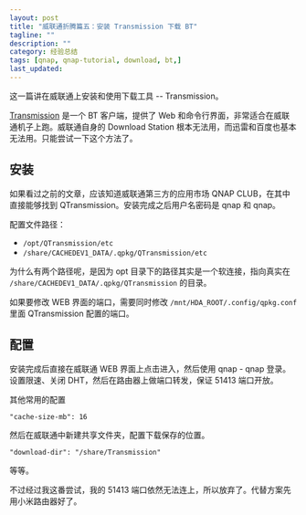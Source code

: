```yaml
---
layout: post
title: "威联通折腾篇五：安装 Transmission 下载 BT"
tagline: ""
description: ""
category: 经验总结
tags: [qnap, qnap-tutorial, download, bt,]
last_updated:
---
```


这一篇讲在威联通上安装和使用下载工具 -- Transmission。

[Transmission](https://transmissionbt.com/) 是一个 BT 客户端，提供了 Web 和命令行界面，非常适合在威联通机子上跑。威联通自身的 Download Station 根本无法用，而迅雷和百度也基本无法用。只能尝试一下这个方法了。

## 安装
如果看过之前的文章，应该知道威联通第三方的应用市场 QNAP CLUB，在其中直接能够找到 QTransmission。安装完成之后用户名密码是 qnap 和 qnap。

配置文件路径：

- `/opt/QTransmission/etc`
- `/share/CACHEDEV1_DATA/.qpkg/QTransmission/etc`

为什么有两个路径呢，是因为 opt 目录下的路径其实是一个软连接，指向真实在 `/share/CACHEDEV1_DATA/.qpkg/QTransmission` 的目录。

如果要修改 WEB 界面的端口，需要同时修改 `/mnt/HDA_ROOT/.config/qpkg.conf` 里面 QTransmission 配置的端口。

## 配置
安装完成后直接在威联通 WEB 界面上点击进入，然后使用 qnap - qnap 登录。设置限速、关闭 DHT，然后在路由器上做端口转发，保证 51413 端口开放。

其他常用的配置

    "cache-size-mb": 16

然后在威联通中新建共享文件夹，配置下载保存的位置。

    "download-dir": "/share/Transmission"

等等。

不过经过我这番尝试，我的 51413 端口依然无法连上，所以放弃了。代替方案先用小米路由器好了。
